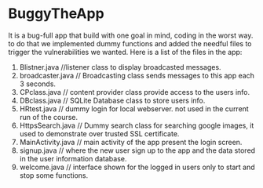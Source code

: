 # BuggyTheApp

It is a bug-full app that build with one goal in mind, coding in the worst way. 
to do that we implemented dummy functions and added the needful files to trigger the vulnerabilities we wanted.
Here is a list of the files in the app:<br>

1. Blistner.java //listener class to display broadcasted messages. <br>
2. broadcaster.java // Broadcasting class sends messages to this app each 3 seconds.<br>
3. CPclass.java // content provider class provide access to the users info.<br>
4. DBclass.java // SQLite Database class to store users info. <br>
5. HRtest.java // dummy login for local webserver. not used in the current run of the course.<br>
6. HttpsSearch.java // Dummy search class for searching google images, it used to demonstrate over trusted SSL certificate.<br>
7. MainActivity.java // main activity of the app present the login screen.<br>
8. signup.java // where the new user sign up to the app and the data stored in the user information database.<br>
9. welcome.java // interface shown for the logged in users only to start and stop some functions.<br>
      
